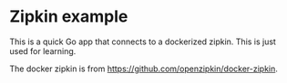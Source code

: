 # Zipkin example

This is a quick Go app that connects to a dockerized zipkin. This is just used for learning.

The docker zipkin is from https://github.com/openzipkin/docker-zipkin.
